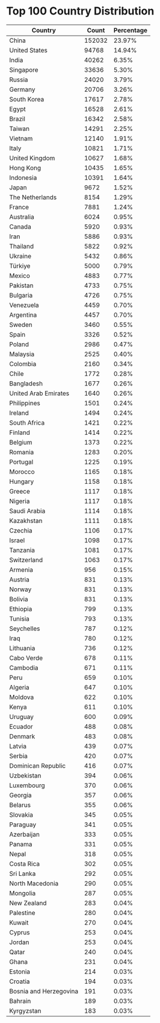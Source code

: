 # Top 100 Country Distribution
| Country | Count | Percentage |
|----|----|----|
| China | 152032 | 23.97% |
| United States | 94768 | 14.94% |
| India | 40262 | 6.35% |
| Singapore | 33636 | 5.30% |
| Russia | 24020 | 3.79% |
| Germany | 20706 | 3.26% |
| South Korea | 17617 | 2.78% |
| Egypt | 16528 | 2.61% |
| Brazil | 16342 | 2.58% |
| Taiwan | 14291 | 2.25% |
| Vietnam | 12140 | 1.91% |
| Italy | 10821 | 1.71% |
| United Kingdom | 10627 | 1.68% |
| Hong Kong | 10435 | 1.65% |
| Indonesia | 10391 | 1.64% |
| Japan | 9672 | 1.52% |
| The Netherlands | 8154 | 1.29% |
| France | 7881 | 1.24% |
| Australia | 6024 | 0.95% |
| Canada | 5920 | 0.93% |
| Iran | 5886 | 0.93% |
| Thailand | 5822 | 0.92% |
| Ukraine | 5432 | 0.86% |
| Türkiye | 5000 | 0.79% |
| Mexico | 4883 | 0.77% |
| Pakistan | 4733 | 0.75% |
| Bulgaria | 4726 | 0.75% |
| Venezuela | 4459 | 0.70% |
| Argentina | 4457 | 0.70% |
| Sweden | 3460 | 0.55% |
| Spain | 3326 | 0.52% |
| Poland | 2986 | 0.47% |
| Malaysia | 2525 | 0.40% |
| Colombia | 2160 | 0.34% |
| Chile | 1772 | 0.28% |
| Bangladesh | 1677 | 0.26% |
| United Arab Emirates | 1640 | 0.26% |
| Philippines | 1501 | 0.24% |
| Ireland | 1494 | 0.24% |
| South Africa | 1421 | 0.22% |
| Finland | 1414 | 0.22% |
| Belgium | 1373 | 0.22% |
| Romania | 1283 | 0.20% |
| Portugal | 1225 | 0.19% |
| Morocco | 1165 | 0.18% |
| Hungary | 1158 | 0.18% |
| Greece | 1117 | 0.18% |
| Nigeria | 1117 | 0.18% |
| Saudi Arabia | 1114 | 0.18% |
| Kazakhstan | 1111 | 0.18% |
| Czechia | 1106 | 0.17% |
| Israel | 1098 | 0.17% |
| Tanzania | 1081 | 0.17% |
| Switzerland | 1063 | 0.17% |
| Armenia | 956 | 0.15% |
| Austria | 831 | 0.13% |
| Norway | 831 | 0.13% |
| Bolivia | 831 | 0.13% |
| Ethiopia | 799 | 0.13% |
| Tunisia | 793 | 0.13% |
| Seychelles | 787 | 0.12% |
| Iraq | 780 | 0.12% |
| Lithuania | 736 | 0.12% |
| Cabo Verde | 678 | 0.11% |
| Cambodia | 671 | 0.11% |
| Peru | 659 | 0.10% |
| Algeria | 647 | 0.10% |
| Moldova | 622 | 0.10% |
| Kenya | 611 | 0.10% |
| Uruguay | 600 | 0.09% |
| Ecuador | 488 | 0.08% |
| Denmark | 483 | 0.08% |
| Latvia | 439 | 0.07% |
| Serbia | 420 | 0.07% |
| Dominican Republic | 416 | 0.07% |
| Uzbekistan | 394 | 0.06% |
| Luxembourg | 370 | 0.06% |
| Georgia | 357 | 0.06% |
| Belarus | 355 | 0.06% |
| Slovakia | 345 | 0.05% |
| Paraguay | 341 | 0.05% |
| Azerbaijan | 333 | 0.05% |
| Panama | 331 | 0.05% |
| Nepal | 318 | 0.05% |
| Costa Rica | 302 | 0.05% |
| Sri Lanka | 292 | 0.05% |
| North Macedonia | 290 | 0.05% |
| Mongolia | 287 | 0.05% |
| New Zealand | 283 | 0.04% |
| Palestine | 280 | 0.04% |
| Kuwait | 270 | 0.04% |
| Cyprus | 253 | 0.04% |
| Jordan | 253 | 0.04% |
| Qatar | 240 | 0.04% |
| Ghana | 231 | 0.04% |
| Estonia | 214 | 0.03% |
| Croatia | 194 | 0.03% |
| Bosnia and Herzegovina | 191 | 0.03% |
| Bahrain | 189 | 0.03% |
| Kyrgyzstan | 183 | 0.03% |
